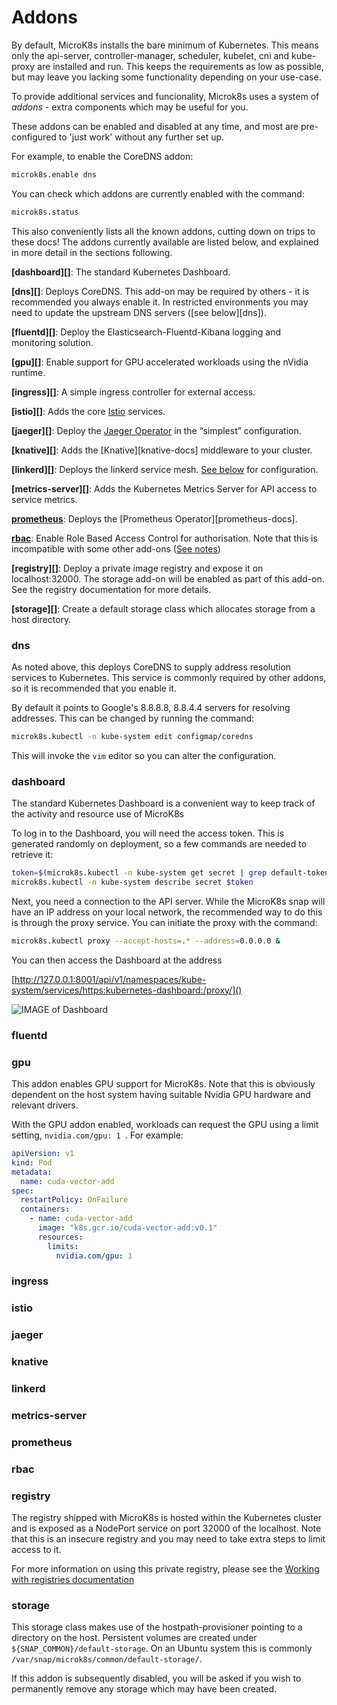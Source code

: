 # Addons

By default, MicroK8s installs the bare minimum of Kubernetes.  This means only
the api-server, controller-manager, scheduler, kubelet, cni and kube-proxy are
installed and run. This keeps the requirements as low as possible, but may
leave you lacking some functionality depending on your use-case.

To provide additional services and funcionality, Microk8s uses a system of
*addons* - extra components which may be useful for you.

These addons can be enabled and disabled at any time, and most are
pre-configured to 'just work' without any further set up.

For example, to enable the CoreDNS addon:

```bash
microk8s.enable dns
```

You can check which addons are currently enabled with the command:

```bash
microk8s.status
```

This also conveniently lists all the known addons, cutting down on trips to
these docs! The addons currently available are listed below, and explained in
more detail in the sections following.

**[dashboard][]**: The standard Kubernetes Dashboard.

**[dns][]**: Deploys CoreDNS. This add-on may be required by others - it is
recommended you always enable it. In restricted environments you may need to
update the upstream DNS servers ([see below][dns]).

**[fluentd][]**: Deploy the Elasticsearch-Fluentd-Kibana logging and monitoring
solution.

**[gpu][]**:  Enable support for GPU accelerated workloads using the nVidia runtime.

**[ingress][]**: A simple ingress controller for external access.

**[istio][]**: Adds the core [Istio][istio-docs] services.

**[jaeger][]**: Deploy the [Jaeger Operator][jaeger-docs] in the “simplest” configuration.

**[knative][]**: Adds the [Knative][knative-docs] middleware to your cluster.

**[linkerd][]**: Deploys the linkerd service mesh. [See below](#linkerd) for configuration.

**[metrics-server][]**: Adds the Kubernetes Metrics Server for API access to service metrics.

**[prometheus]()**: Deploys the [Prometheus Operator][prometheus-docs].

**[rbac]()**: Enable Role Based Access Control for authorisation. Note that this is incompatible with some other add-ons ([See notes](#rbac))

**[registry][]**: Deploy a private image registry and expose it on localhost:32000. The storage add-on will be enabled as part of this add-on. See the registry documentation for more details.

**[storage][]**: Create a default storage class which allocates storage from a host directory.


### dns

As noted above, this deploys CoreDNS to supply address resolution services to Kubernetes. This service is commonly required by other addons, so it is recommended that you enable it.

By default it points to Google's 8.8.8.8, 8.8.4.4 servers for resolving
addresses. This can be changed by running the command:

```bash
microk8s.kubectl -n kube-system edit configmap/coredns
```

This will invoke the `vim` editor so you can alter the configuration.

### dashboard

The standard Kubernetes Dashboard is a convenient way to keep track of the
activity and resource use of MicroK8s


To log in to the Dashboard, you will need the access token. This is generated randomly on deployment, so a few commands are needed to retrieve it:

```bash
token=$(microk8s.kubectl -n kube-system get secret | grep default-token | cut -d " " -f1)
microk8s.kubectl -n kube-system describe secret $token
```

Next, you need a connection to the API server. While the MicroK8s snap will have an IP address on your local network, the recommended way to do this is through the proxy service. You can initiate the proxy with the command:

```bash
microk8s.kubectl proxy --accept-hosts=.* --address=0.0.0.0 &
```

You can then access the Dashboard at the address

[http://127.0.0.1:8001/api/v1/namespaces/kube-system/services/https:kubernetes-dashboard:/proxy/]()

![IMAGE of Dashboard]()


### fluentd


### gpu

This addon enables GPU support for MicroK8s. Note that this is obviously dependent on the host system having suitable Nvidia GPU hardware and
relevant drivers.

With the GPU addon enabled, workloads can request the GPU using a limit setting, `nvidia.com/gpu: 1 `. For example:

```yaml
apiVersion: v1
kind: Pod
metadata:
  name: cuda-vector-add
spec:
  restartPolicy: OnFailure
  containers:
    - name: cuda-vector-add
      image: "k8s.gcr.io/cuda-vector-add:v0.1"
      resources:
        limits:
          nvidia.com/gpu: 1
```


### ingress

### istio

### jaeger

### knative

### linkerd

### metrics-server

### prometheus

### rbac

### registry

The registry shipped with MicroK8s is hosted within the Kubernetes cluster and
is exposed as a NodePort service on port 32000 of the localhost. Note that this
is an insecure registry and you may need to take extra steps to limit access to
it.

For more information on using this private registry, please see the
[Working with registries documentation](#ref)


### storage

This storage class makes use of the hostpath-provisioner pointing to a
directory on the host. Persistent volumes are created under
`${SNAP_COMMON}/default-storage`. On an Ubuntu system this is commonly
`/var/snap/microk8s/common/default-storage/`.

If this addon is subsequently disabled, you will be asked if you wish to
permanently remove any storage which may have been created.

[efk-upstream]: https://kubernetes.io/docs/tasks/debug-application-cluster/logging-elasticsearch-kibana/
[istio-docs]: https://istio.io/docs/concepts/what-is-istio/
[jaeger-docs]: https://github.com/jaegertracing/jaeger-operator
[linkerd-docs]: https://linkerd.io/2/overview/
